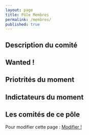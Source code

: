 ```yaml
---
layout: page
title: Pôle Membres
permalink: /membres/
published: true
---
```


## Description du comité

## Wanted ! 

## Priotrités du moment

## Indictateurs du moment

## Les comités de ce pôle

Pour modifier cette page : [Modifier !](https://github.com/edacook/edacook.github.io/blob/master/membres.md)

